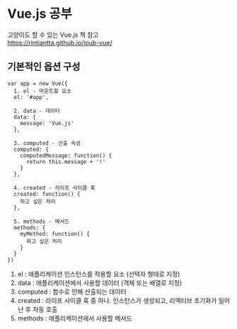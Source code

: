 # Vue.js 공부
고양이도 할 수 있는 Vue.js 책 참고  
https://rintiantta.github.io/jpub-vue/

## 기본적인 옵션 구성
```
var app = new Vue({
  1. el - 마운트할 요소
  el: '#app',         
  
  2. data - 데이터 
  data: {             
    message: 'Vue.js'
  },
  
  3. computed - 산출 속성
  computed: {
    computedMessage: function() {
      return this.message + '!'
    }
  },
  
  4. created - 라이프 사이클 훅
  created: function() {
    하고 싶은 처리
  },
  
  5. methods - 메서드
  methods: {
    myMethod: function() {
      하고 싶은 처리
    }
  }
})
```

1. el : 애플리케이션 인스턴스를 적용할 요소 (선택자 형태로 지정)
2. data : 애플리케이션에서 사용할 데이터 (객체 또는 배열로 지정)
3. computed : 함수로 인해 산출되는 데이터
4. created : 라이프 사이클 훅 중 하나. 인스턴스가 생성되고, 리액티브 초기화가 일어난 후 자동 호출
5. methods : 애플리케이션에서 사용할 메서드
